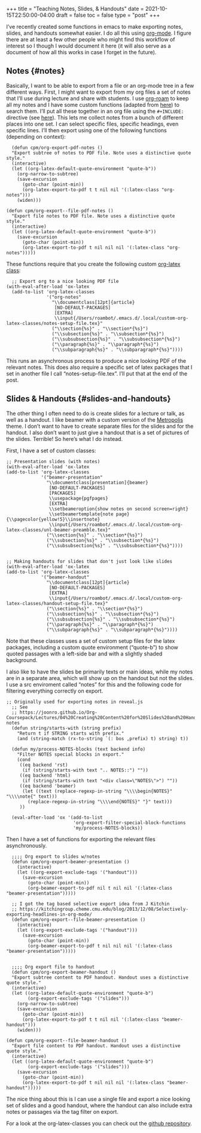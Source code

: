 +++
title = "Teaching Notes, Slides, & Handouts"
date = 2021-10-15T22:50:00-04:00
draft = false
toc = false
type = "post"
+++

I&rsquo;ve recently created some functions in emacs to make exporting notes, slides, and
handouts somewhat easier. I do all this using [org-mode](https://orgmode.org). I figure there are at least a
few other people who might find this workflow of interest so I though I would
document it here (it will also serve as a document of how all this works in case I
forget in the future).


## Notes {#notes}

Basically, I want to be able to export from a file or an org-mode tree in a few
different ways. First, I might want to export from my org files a set of notes that
I&rsquo;ll use during lecture and share with students. I use [org-roam](https://github.com/org-roam/org-roam) to keep all my notes
and I have some custom functions (adapted from [here](https://github.com/minad/consult/wiki/hrm-notes)) to search them. I&rsquo;ll put all
these together in an org file using the `#+INCLUDE:` directive (see [here](https://orgmode.org/manual/Include-Files.html)). This lets me
collect notes from a bunch of different places into one set. I can select specific
files, specific headings, even specific lines. I&rsquo;ll then export using one of the
following functions (depending on context):

```emacs-lisp
  (defun cpm/org-export-pdf-notes ()
  "Export subtree of notes to PDF file. Note uses a distinctive quote style."
  (interactive)
  (let ((org-latex-default-quote-environment "quote-b"))
    (org-narrow-to-subtree)
    (save-excursion
      (goto-char (point-min))
      (org-latex-export-to-pdf t t nil nil '(:latex-class "org-notes")))
    (widen)))

(defun cpm/org-export--file-pdf-notes ()
  "Export file notes to PDF file. Note uses a distinctive quote style."
  (interactive)
  (let ((org-latex-default-quote-environment "quote-b"))
    (save-excursion
      (goto-char (point-min))
      (org-latex-export-to-pdf t nil nil nil '(:latex-class "org-notes")))))
```

These functions require that you create the following custom [org-latex class](http://doc.endlessparentheses.com/Var/org-latex-classes.html):

```emacs-lisp
  ;; Export org to a nice looking PDF file
(with-eval-after-load 'ox-latex
  (add-to-list 'org-latex-classes
               '("org-notes"
                 "\\documentclass[12pt]{article}
                  [NO-DEFAULT-PACKAGES]
                  [EXTRA]
                  \\input{/Users/roambot/.emacs.d/.local/custom-org-latex-classes/notes-setup-file.tex}"
                 ("\\section{%s}" . "\\section*{%s}")
                 ("\\subsection{%s}" . "\\subsection*{%s}")
                 ("\\subsubsection{%s}" . "\\subsubsection*{%s}")
                 ("\\paragraph{%s}" . "\\paragraph*{%s}")
                 ("\\subparagraph{%s}" . "\\subparagraph*{%s}"))))
```

This runs an asynchronous process to produce a nice looking PDF of the relevant
notes. This does also require a specific set of latex packages that I set in another
file I call &ldquo;notes-setup-file.tex&rdquo;. I&rsquo;ll put that at the end of the post.


## Slides & Handouts {#slides-and-handouts}

The other thing I often need to do is create slides for a lecture or talk, as well as
a handout. I like beamer with a custom version of the [Metropolis](https://github.com/matze/mtheme) theme. I don&rsquo;t want
to have to create separate files for the slides and for the handout. I also don&rsquo;t
want to just give a handout that is a set of pictures of the slides. Terrible! So
here&rsquo;s what I do instead.

First, I have a set of custom classes:

```emacs-lisp
;; Presentation slides (with notes)
(with-eval-after-load 'ox-latex
(add-to-list 'org-latex-classes
             '("beamer-presentation"
               "\\documentclass[presentation]{beamer}
                [NO-DEFAULT-PACKAGES]
                [PACKAGES]
                \\usepackage{pgfpages}
                [EXTRA]
                \\setbeameroption{show notes on second screen=right}
                \\setbeamertemplate{note page}{\\pagecolor{yellow!5}\\insertnote}
                \\input{/Users/roambot/.emacs.d/.local/custom-org-latex-classes/unl-beamer-preamble.tex}"
               ("\\section{%s}" . "\\section*{%s}")
               ("\\subsection{%s}" . "\\subsection*{%s}")
               ("\\subsubsection{%s}" . "\\subsubsection*{%s}"))))


;; Making handouts for slides that don't just look like slides
(with-eval-after-load 'ox-latex
(add-to-list 'org-latex-classes
             '("beamer-handout"
               "\\documentclass[12pt]{article}
                [NO-DEFAULT-PACKAGES]
                [EXTRA]
                \\input{/Users/roambot/.emacs.d/.local/custom-org-latex-classes/handout-setup-file.tex}"
               ("\\section{%s}" . "\\section*{%s}")
               ("\\subsection{%s}" . "\\subsection*{%s}")
               ("\\subsubsection{%s}" . "\\subsubsection*{%s}")
               ("\\paragraph{%s}" . "\\paragraph*{%s}")
               ("\\subparagraph{%s}" . "\\subparagraph*{%s}"))))
```

Note that these classes uses a set of custom setup files for the latex packages,
including a custom quote environment (&ldquo;quote-b&rdquo;) to show quoted passages with a
left-side bar and with a slightly shaded background.

I also like to have the slides be primarily texts or main ideas, while my notes are
in a separate area, which will show up on the handout but not the slides. I use a src
enviroment called &ldquo;notes&rdquo; for this and the following code for filtering everything
correctly on export.

```emacs-lisp
;; Originally used for exporting notes in reveal.js
  ;; See
  ;; https://joonro.github.io/Org-Coursepack/Lectures/04%20Creating%20Content%20for%20Slides%20and%20Handouts.html#speaker-notes
  (defun string/starts-with (string prefix)
    "Return t if STRING starts with prefix."
    (and (string-match (rx-to-string `(: bos ,prefix) t) string) t))

  (defun my/process-NOTES-blocks (text backend info)
    "Filter NOTES special blocks in export."
    (cond
     ((eq backend 'rst)
      (if (string/starts-with text ".. NOTES::") ""))
     ((eq backend 'html)
      (if (string/starts-with text "<div class=\"NOTES\">") ""))
     ((eq backend 'beamer)
      (let ((text (replace-regexp-in-string "\\\\begin{NOTES}" "\\\\note{" text)))
        (replace-regexp-in-string "\\\\end{NOTES}" "}" text)))
     ))

  (eval-after-load 'ox '(add-to-list
                         'org-export-filter-special-block-functions
                         'my/process-NOTES-blocks))
```

Then I have a set of functions for exporting the relevant files asynchronously.

```emacs-lisp
  ;;;; Org export to slides w/notes
  (defun cpm/org-export-beamer-presentation ()
    (interactive)
    (let ((org-export-exclude-tags '("handout")))
      (save-excursion
        (goto-char (point-min))
        (org-beamer-export-to-pdf nil t nil nil '(:latex-class "beamer-presentation")))))

  ;; I got the tag based selective export idea from J Kitchin
  ;; https://kitchingroup.cheme.cmu.edu/blog/2013/12/08/Selectively-exporting-headlines-in-org-mode/
  (defun cpm/org-export--file-beamer-presentation ()
    (interactive)
    (let ((org-export-exclude-tags '("handout")))
      (save-excursion
        (goto-char (point-min))
        (org-beamer-export-to-pdf t nil nil nil '(:latex-class "beamer-presentation")))))


  ;;;; Org export file to handout
  (defun cpm/org-export-beamer-handout ()
  "Export subtree content to PDF handout. Handout uses a distinctive quote style."
  (interactive)
  (let ((org-latex-default-quote-environment "quote-b")
        (org-export-exclude-tags '("slides")))
    (org-narrow-to-subtree)
    (save-excursion
      (goto-char (point-min))
      (org-latex-export-to-pdf t t nil nil '(:latex-class "beamer-handout")))
    (widen)))

(defun cpm/org-export--file-beamer-handout ()
  "Export file content to PDF handout. Handout uses a distinctive quote style."
  (interactive)
  (let ((org-latex-default-quote-environment "quote-b")
        (org-export-exclude-tags '("slides")))
    (save-excursion
      (goto-char (point-min))
      (org-latex-export-to-pdf t nil nil nil '(:latex-class "beamer-handout")))))
```

The nice thing about this is I can use a single file and export a nice looking set of
slides and a good handout, where the handout can also include extra notes or passages
via the tag filter on export.

For a look at the org-latex-classes you can check out the [github repository](https://github.com/mclearc/org-latex-classes).
